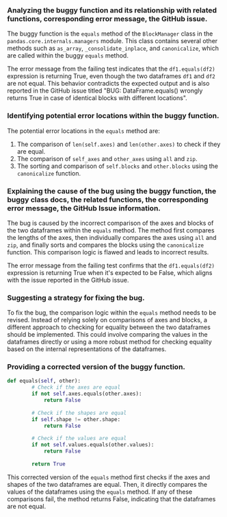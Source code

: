 ### Analyzing the buggy function and its relationship with related functions, corresponding error message, the GitHub issue.

The buggy function is the `equals` method of the `BlockManager` class in the `pandas.core.internals.managers` module. This class contains several other methods such as `as_array`, `_consolidate_inplace`, and `canonicalize`, which are called within the buggy `equals` method.

The error message from the failing test indicates that the `df1.equals(df2)` expression is returning True, even though the two dataframes `df1` and `df2` are not equal. This behavior contradicts the expected output and is also reported in the GitHub issue titled "BUG: DataFrame.equals() wrongly returns True in case of identical blocks with different locations".

### Identifying potential error locations within the buggy function.

The potential error locations in the `equals` method are:
1. The comparison of `len(self.axes)` and `len(other.axes)` to check if they are equal.
2. The comparison of `self_axes` and `other_axes` using `all` and `zip`.
3. The sorting and comparison of `self.blocks` and `other.blocks` using the `canonicalize` function.

### Explaining the cause of the bug using the buggy function, the buggy class docs, the related functions, the corresponding error message, the GitHub Issue information.

The bug is caused by the incorrect comparison of the axes and blocks of the two dataframes within the `equals` method. The method first compares the lengths of the axes, then individually compares the axes using `all` and `zip`, and finally sorts and compares the blocks using the `canonicalize` function. This comparison logic is flawed and leads to incorrect results.

The error message from the failing test confirms that the `df1.equals(df2)` expression is returning True when it's expected to be False, which aligns with the issue reported in the GitHub issue.

### Suggesting a strategy for fixing the bug.

To fix the bug, the comparison logic within the `equals` method needs to be revised. Instead of relying solely on comparisons of axes and blocks, a different approach to checking for equality between the two dataframes should be implemented. This could involve comparing the values in the dataframes directly or using a more robust method for checking equality based on the internal representations of the dataframes.

### Providing a corrected version of the buggy function.

```python
def equals(self, other):
        # Check if the axes are equal
        if not self.axes.equals(other.axes):
            return False
        
        # Check if the shapes are equal
        if self.shape != other.shape:
            return False
        
        # Check if the values are equal
        if not self.values.equals(other.values):
            return False
        
        return True
``` 

This corrected version of the `equals` method first checks if the axes and shapes of the two dataframes are equal. Then, it directly compares the values of the dataframes using the `equals` method. If any of these comparisons fail, the method returns False, indicating that the dataframes are not equal.